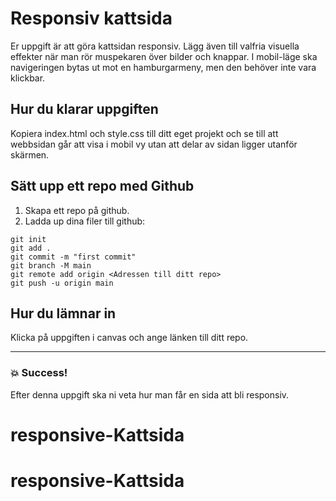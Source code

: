 # Responsiv kattsida

Er uppgift är att göra kattsidan responsiv. Lägg även till valfria visuella effekter när man rör
muspekaren över bilder och knappar. I mobil-läge ska navigeringen bytas ut mot en hamburgarmeny,
men den behöver inte vara klickbar.

## Hur du klarar uppgiften

Kopiera index.html och style.css till ditt eget projekt och se till att webbsidan går att visa i
mobil vy utan att delar av sidan ligger utanför skärmen.

## Sätt upp ett repo med Github

1. Skapa ett repo på github.
2. Ladda up dina filer till github:

```
git init
git add .
git commit -m "first commit"
git branch -M main
git remote add origin <Adressen till ditt repo>
git push -u origin main
```

## Hur du lämnar in

Klicka på uppgiften i canvas och ange länken till ditt repo.

---

### :boom: Success!

Efter denna uppgift ska ni veta hur man får en sida att bli responsiv.
# responsive-Kattsida
# responsive-Kattsida
